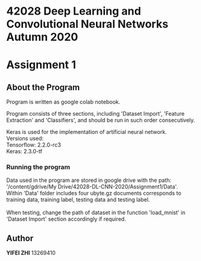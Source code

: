 # 42028 Deep Learning and Convolutional Neural Networks Autumn 2020 <br />
# Assignment 1

## About the Program

Program is written as google colab notebook.<br />

Program consists of three sections, including 'Dataset Import', 'Feature Extraction' and 'Classifiers', and should be run in such order consecutively.<br />

Keras is used for the implementation of artificial neural network.<br />
Versions used:<br />
Tensorflow: 2.2.0-rc3<br />
Keras: 2.3.0-tf


### Running the program

Data used in the program are stored in google drive with the path:<br /> '/content/gdrive/My Drive/42028-DL-CNN-2020/Assignment1/Data'.<br />
Within 'Data' folder includes four ubyte.gz documents corresponds to training data, training label, testing data and testing label.<br /><br /> When testing, change the path of dataset in the function 'load_mnist' in 'Dataset Import' section accordingly if required.


## Author

 **YIFEI ZHI** 
 13269410
